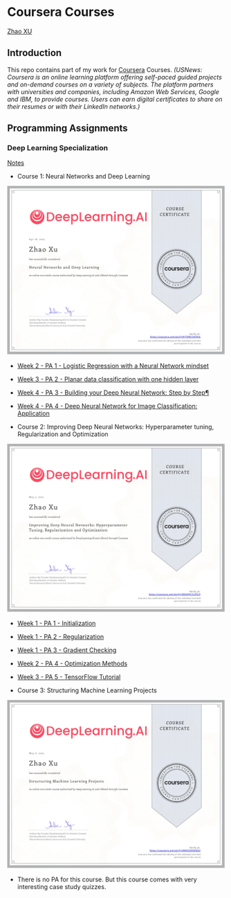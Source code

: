 # Coursera Courses

[Zhao XU][l1]

## Introduction

This repo contains part of my work for [Coursera][l2] Courses. *(USNews: Coursera is an online learning platform offering self-paced guided projects and on-demand courses on a variety of subjects. The platform partners with universities and companies, including Amazon Web Services, Google and IBM, to provide courses. Users can earn digital certificates to share on their resumes or with their LinkedIn networks.)*

## Programming Assignments

### Deep Learning Specialization

[Notes](https://github.com/zhaoxu98/CourseNotes/blob/main/Coursera/Notes/DNN)

- Course 1: Neural Networks and Deep Learning

![](Certificate/DNN1.jpg)

  - [Week 2 - PA 1 - Logistic Regression with a Neural Network mindset](https://github.com/zhaoxu98/CourseNotes/blob/main/Coursera/Deep%20Learning%20Specialization/Neural%20Networks%20and%20Deep%20Learning/Logistic_Regression_with_a_Neural_Network_mindset.ipynb)
  - [Week 3 - PA 2 - Planar data classification with one hidden layer](https://github.com/zhaoxu98/CourseNotes/blob/main/Coursera/Deep%20Learning%20Specialization/Neural%20Networks%20and%20Deep%20Learning/Planar_data_classification_with_one_hidden_layer.ipynb)
  - [Week 4 - PA 3 - Building your Deep Neural Network: Step by Step¶](https://github.com/zhaoxu98/CourseNotes/blob/main/Coursera/Deep%20Learning%20Specialization/Neural%20Networks%20and%20Deep%20Learning/Building_your_Deep_Neural_Network_Step_by_Step.ipynb)
  - [Week 4 - PA 4 - Deep Neural Network for Image Classification: Application](https://github.com/zhaoxu98/CourseNotes/blob/main/Coursera/Deep%20Learning%20Specialization/Neural%20Networks%20and%20Deep%20Learning/Deep%20Neural%20Network%20-%20Application.ipynb)

- Course 2: Improving Deep Neural Networks: Hyperparameter tuning, Regularization and Optimization

![](Certificate/DNN2.jpg)

  - [Week 1 - PA 1 - Initialization](https://github.com/zhaoxu98/CourseNotes/blob/main/Coursera/Deep%20Learning%20Specialization/Improving%20Deep%20Neural%20Networks%20Hyperparameter%20tuning%2C%20Regularization%20and%20Optimization/Initialization.ipynb)
  - [Week 1 - PA 2 - Regularization](https://github.com/zhaoxu98/CourseNotes/blob/main/Coursera/Deep%20Learning%20Specialization/Improving%20Deep%20Neural%20Networks%20Hyperparameter%20tuning%2C%20Regularization%20and%20Optimization/Regularization.ipynb)
  - [Week 1 - PA 3 - Gradient Checking](https://github.com/zhaoxu98/CourseNotes/blob/main/Coursera/Deep%20Learning%20Specialization/Improving%20Deep%20Neural%20Networks%20Hyperparameter%20tuning%2C%20Regularization%20and%20Optimization/Gradient_Checking.ipynb)
  - [Week 2 - PA 4 - Optimization Methods](https://github.com/zhaoxu98/CourseNotes/blob/main/Coursera/Deep%20Learning%20Specialization/Improving%20Deep%20Neural%20Networks%20Hyperparameter%20tuning%2C%20Regularization%20and%20Optimization/Optimization_methods.ipynb)
  - [Week 3 - PA 5 - TensorFlow Tutorial](https://github.com/zhaoxu98/CourseNotes/blob/main/Coursera/Deep%20Learning%20Specialization/Improving%20Deep%20Neural%20Networks%20Hyperparameter%20tuning%2C%20Regularization%20and%20Optimization/Tensorflow_introduction.ipynb)

- Course 3: Structuring Machine Learning Projects

![](Certificate/DNN3.jpg)

  - There is no PA for this course. But this course comes with very interesting case study quizzes.


[l1]: https://xzbill.top/zhaoxu
[l2]: https://www.coursera.org/